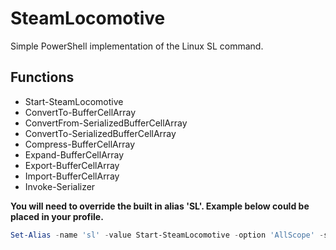 # SteamLocomotive
Simple PowerShell implementation of the Linux SL command.

## Functions
- Start-SteamLocomotive
- ConvertTo-BufferCellArray
- ConvertFrom-SerializedBufferCellArray
- ConvertTo-SerializedBufferCellArray
- Compress-BufferCellArray
- Expand-BufferCellArray
- Export-BufferCellArray
- Import-BufferCellArray
- Invoke-Serializer

**You will need to override the built in alias 'SL'. Example below could be placed in your profile.**
```powershell
Set-Alias -name 'sl' -value Start-SteamLocomotive -option 'AllScope' -scope 'Global' -force
```

